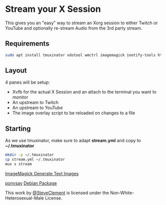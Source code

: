 # Stream your X Session

This gives you an "easy" way to stream an Xorg session to either Twitch or YouTube and optionally re-stream Audio from the 3rd party stream.

## Requirements

```bash
sudo apt install tmuxinator xdotool wmctrl imagemagick inotify-tools httpie xosd-bin
```

## Layout

4 panes will be setup:

* Xvfb for the actual X Session and an attach to the terminal you want to monitor
* An upstream to Twitch
* An upstream to YouTube
* The image overlay script to be reloaded on changes to a file

## Starting

As we use tmuxinator, make sure to adapt **stream.yml** and copy to **~/.tmuxinator**
```bash
mkdir -p ~/.tmuxinator
cp stream.yml ~/.tmuxinator
mux s stream
```

[ImageMagick Generate Text Images](http://www.imagemagick.org/Usage/text/)

[ponysay](https://github.com/erkin/ponysay) [Debian Package](http://www.vcheng.org/ponysay/)

This work by [@SteveClement](https://twitter.com/SteveClement) is licensed under the Non-White-Heterosexual-Male License.

